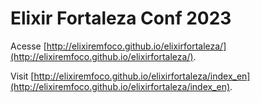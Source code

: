 # Elixir Fortaleza Conf 2023

Acesse [http://elixiremfoco.github.io/elixirfortaleza/](http://elixiremfoco.github.io/elixirfortaleza/).

Visit [http://elixiremfoco.github.io/elixirfortaleza/index_en](http://elixiremfoco.github.io/elixirfortaleza/index_en).
